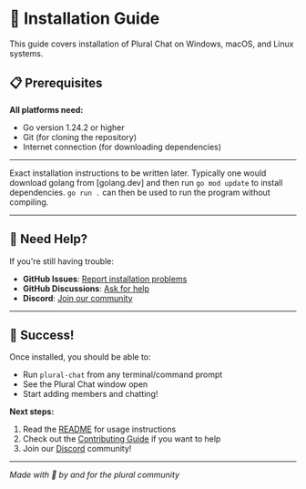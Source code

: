 # 🚀 Installation Guide

This guide covers installation of Plural Chat on Windows, macOS, and Linux systems.

## 📋 Prerequisites

**All platforms need:**
- Go version 1.24.2 or higher
- Git (for cloning the repository)
- Internet connection (for downloading dependencies)

---

Exact installation instructions to be written later. Typically one would download golang from [golang.dev] and then run `go mod update` to install dependencies. `go run .` can then be used to run the program without compiling.

---

## 💬 Need Help?

If you're still having trouble:

- **GitHub Issues**: [Report installation problems](https://github.com/skeetcha/goplural/issues)
- **GitHub Discussions**: [Ask for help](https://github.com/skeetcha/goplural/discussions)
- **Discord**: [Join our community](https://discord.gg/HhBSvM9gBY)

---

## 🎉 Success!

Once installed, you should be able to:
- Run `plural-chat` from any terminal/command prompt
- See the Plural Chat window open
- Start adding members and chatting!

**Next steps:**
1. Read the [README](README.md) for usage instructions
2. Check out the [Contributing Guide](CONTRIBUTING.md) if you want to help
3. Join our [Discord](https://discord.gg/HhBSvM9gBY) community!

---

*Made with 💜 by and for the plural community*